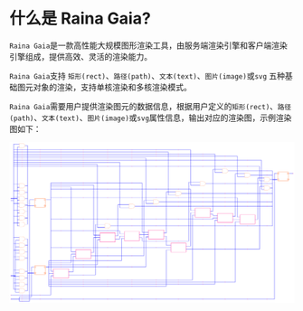 # 什么是 Raina Gaia?

`Raina Gaia`是一款高性能大规模图形渲染工具，由服务端渲染引擎和客户端渲染引擎组成，提供高效、灵活的渲染能力。

`Raina Gaia`支持 `矩形(rect)`、`路径(path)`、`文本(text)`、`图片(image)`或`svg` 五种基础图元对象的渲染，支持单核渲染和多核渲染模式。

`Raina Gaia`需要用户提供渲染图元的数据信息，根据用户定义的`矩形(rect)`、`路径(path)`、`文本(text)`、`图片(image)`或`svg`属性信息，输出对应的渲染图，示例渲染图如下：

![demo1](images/demo1.png)
